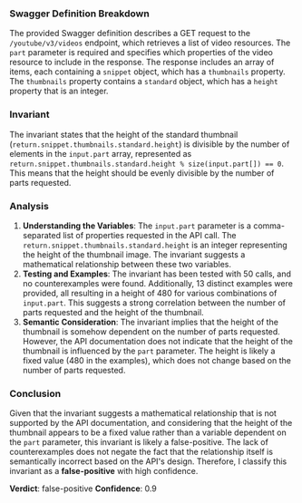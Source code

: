 ### Swagger Definition Breakdown
The provided Swagger definition describes a GET request to the `/youtube/v3/videos` endpoint, which retrieves a list of video resources. The `part` parameter is required and specifies which properties of the video resource to include in the response. The response includes an array of items, each containing a `snippet` object, which has a `thumbnails` property. The `thumbnails` property contains a `standard` object, which has a `height` property that is an integer.

### Invariant
The invariant states that the height of the standard thumbnail (`return.snippet.thumbnails.standard.height`) is divisible by the number of elements in the `input.part` array, represented as `return.snippet.thumbnails.standard.height % size(input.part[]) == 0`. This means that the height should be evenly divisible by the number of parts requested.

### Analysis
1. **Understanding the Variables**: The `input.part` parameter is a comma-separated list of properties requested in the API call. The `return.snippet.thumbnails.standard.height` is an integer representing the height of the thumbnail image. The invariant suggests a mathematical relationship between these two variables.
2. **Testing and Examples**: The invariant has been tested with 50 calls, and no counterexamples were found. Additionally, 13 distinct examples were provided, all resulting in a height of 480 for various combinations of `input.part`. This suggests a strong correlation between the number of parts requested and the height of the thumbnail.
3. **Semantic Consideration**: The invariant implies that the height of the thumbnail is somehow dependent on the number of parts requested. However, the API documentation does not indicate that the height of the thumbnail is influenced by the `part` parameter. The height is likely a fixed value (480 in the examples), which does not change based on the number of parts requested.

### Conclusion
Given that the invariant suggests a mathematical relationship that is not supported by the API documentation, and considering that the height of the thumbnail appears to be a fixed value rather than a variable dependent on the `part` parameter, this invariant is likely a false-positive. The lack of counterexamples does not negate the fact that the relationship itself is semantically incorrect based on the API's design. Therefore, I classify this invariant as a **false-positive** with high confidence.

**Verdict**: false-positive
**Confidence**: 0.9
